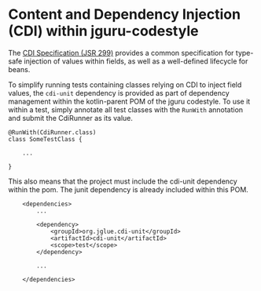 # Content and Dependency Injection (CDI) within jguru-codestyle

The [CDI Specification (JSR 299)](cdi_spec_jsr_299.pdf) provides a common
specification for type-safe injection of values within fields, as well 
as a well-defined lifecycle for beans. 

To simplify running tests containing classes relying on CDI to inject
field values, the `cdi-unit` dependency is provided as part of dependency
management within the kotlin-parent POM of the jguru codestyle. To use it
within a test, simply annotate all test classes with the `RunWith` annotation
and submit the CdiRunner as its value.

    @RunWith(CdiRunner.class)
    class SomeTestClass {
    
        ...
         
    }

This also means that the project must include the cdi-unit dependency within the pom.
The junit dependency is already included within this POM. 

        <dependencies>
            ...
            
            <dependency>
                <groupId>org.jglue.cdi-unit</groupId>
                <artifactId>cdi-unit</artifactId>
                <scope>test</scope>
            </dependency>
            
            ...
            
        </dependencies>    